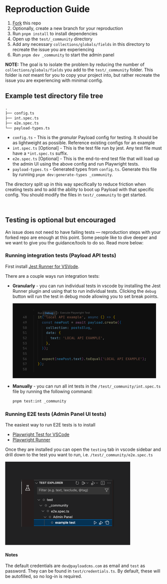 # Reproduction Guide

1. [Fork](https://github.com/payloadcms/payload/fork) this repo
2. Optionally, create a new branch for your reproduction
3. Run `pnpm install` to install dependencies
4. Open up the `test/_community` directory
5. Add any necessary `collections/globals/fields` in this directory to recreate the issue you are experiencing
6. Run `pnpm dev _community` to start the admin panel

**NOTE:** The goal is to isolate the problem by reducing the number of `collections/globals/fields` you add to the `test/_community` folder. This folder is _not_ meant for you to copy your project into, but rather recreate the issue you are experiencing with minimal config.

## Example test directory file tree

```text
.
├── config.ts
├── int.spec.ts
├── e2e.spec.ts
└── payload-types.ts
```

- `config.ts` - This is the _granular_ Payload config for testing. It should be as lightweight as possible. Reference existing configs for an example
- `int.spec.ts` [Optional] - This is the test file run by jest. Any test file must have a `*int.spec.ts` suffix.
- `e2e.spec.ts` [Optional] - This is the end-to-end test file that will load up the admin UI using the above config and run Playwright tests.
- `payload-types.ts` - Generated types from `config.ts`. Generate this file by running `pnpm dev:generate-types _community`.

The directory split up in this way specifically to reduce friction when creating tests and to add the ability to boot up Payload with that specific config. You should modify the files in `test/_community` to get started.

<br />

## Testing is optional but encouraged

An issue does not need to have failing tests — reproduction steps with your forked repo are enough at this point. Some people like to dive deeper and we want to give you the guidance/tools to do so. Read more below:

### Running integration tests (Payload API tests)

First install [Jest Runner for VSVode](https://marketplace.visualstudio.com/items?itemName=firsttris.vscode-jest-runner).

There are a couple ways run integration tests:

- **Granularly** - you can run individual tests in vscode by installing the Jest Runner plugin and using that to run individual tests. Clicking the `debug` button will run the test in debug mode allowing you to set break points.

  <img src="https://raw.githubusercontent.com/payloadcms/payload/main/.github/assets/int-debug.png" />

- **Manually** - you can run all int tests in the `/test/_community/int.spec.ts` file by running the following command:

  ```bash
  pnpm test:int _community
  ```

### Running E2E tests (Admin Panel UI tests)

The easiest way to run E2E tests is to install

- [Playwright Test for VSCode](https://marketplace.visualstudio.com/items?itemName=ms-playwright.playwright)
- [Playwright Runner](https://marketplace.visualstudio.com/items?itemName=ortoni.ortoni)

Once they are installed you can open the `testing` tab in vscode sidebar and drill down to the test you want to run, i.e. `/test/_community/e2e.spec.ts`

<img src="https://raw.githubusercontent.com/payloadcms/payload/main/.github/assets/e2e-debug.png" />

#### Notes

The default credentials are `dev@payloadcms.com` as email and `test` as password. They can be found in `test/credentials.ts`. By default, these will be autofilled, so no log-in is required.
